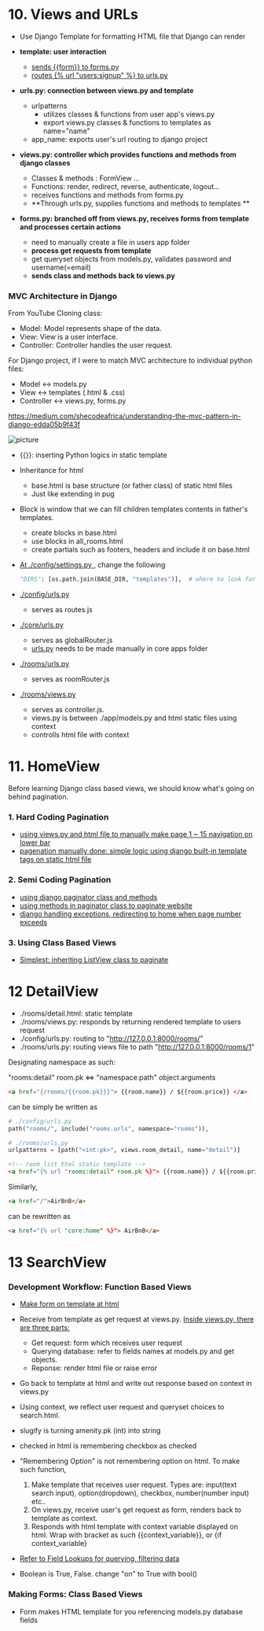 # 10. Views and URLs

- Use Django Template for formatting HTML file that Django can render



- **template: user interaction**
  - [sends {{form}} to forms.py](./templates/users/login.html)
  - [routes {% url "users:signup" %} to urls.py](./templates/partials/nav.html)
- **urls.py: connection between views.py and template**
  - urlpatterns
    - utilizes classes & functions from user app's views.py 
    - export views.py classes & functions to templates as name="name"
  - app_name: exports user's url routing to django project
- **views.py: controller which provides functions and methods from django classes** 
  - Classes & methods : FormView ...
  - Functions: render, redirect, reverse, authenticate, logout...
  - receives functions and methods from forms.py
  - **Through urls.py, supplies functions and methods to templates **
- **forms.py: branched off from views.py, receives forms from template and processes certain actions**
  - need to manually create a file in users app folder
  - **process get requests from template**
  - get queryset objects from models.py, validates password and username(=email)
  - **sends class and methods back to views.py**

### MVC Architecture in Django

From YouTube Cloning class:

- Model: Model represents shape of the data.
- View: View is a user interface.
- Controller: Controller handles the user request.

For Django project, if I were to match MVC architecture to individual python files:

- Model <-> models.py
- View <-> templates (.html & .css)
- Controller <-> views.py, forms.py

https://medium.com/shecodeafrica/understanding-the-mvc-pattern-in-django-edda05b9f43f

![picture](https://miro.medium.com/max/1276/1*pHlF3KufWwX7svv4Mv4Frg.jpeg)



- {{}}: inserting Python logics in static template

- Inheritance for html

  - base.html is base structure (or father class) of static html files
  - Just like extending in pug

- Block is window that we can fill children templates contents in father's templates.

  - create blocks in base.html 
  - use blocks in all_rooms.html
  - create partials such as footers, headers and include it on base.html

- [At ./config/settings.py ](./config/settings.py ), change the following

  ```python
  "DIRS": [os.path.join(BASE_DIR, "templates")],  # where to look for templates
  ```

- [./config/urls.py](./config/urls.py) 

  - serves as routes.js

- [./core/urls.py](./core/urls.py) 

  - serves as globalRouter.js
  - [urls.py](./core/urls.py) needs to be made manually in core apps folder

- [./rooms/urls.py](./rooms/urls.py)

  - serves as roomRouter.js

- [./rooms/views.py](./rooms/views.py) 

  - serves as controller.js.
  - views.py is between ./app/models.py and html static files using context
  - controlls html file with context

# 11. HomeView

Before learning Django class based views, we should know what's going on behind pagination. 

### 1. Hard Coding Pagination

- [using views.py and html file to manually make page 1 ~ 15 navigation on lower bar](https://github.com/snoop2head/django_airbnb_cloning/commit/1af8a6e64bb8f19f4d765ebd514b71050117455b)
- [pagenation manually done: simple logic using django built-in template tags on static html file](https://github.com/snoop2head/django_airbnb_cloning/commit/dc35af21ba30416d98b6bb3273897bdfa03b7d4c)

### 2. Semi Coding Pagination

- [using django paginator class and methods](https://github.com/snoop2head/django_airbnb_cloning/commit/6e93b5d56cfe691d3ba3d623585c6e503ae43b5f)
- [using methods in paginator class to paginate website](https://github.com/snoop2head/django_airbnb_cloning/commit/bf1facb38f0b64bc2bab48db7e62eae3160e042f)
- [django handling exceptions, redirecting to home when page number exceeds](https://github.com/snoop2head/django_airbnb_cloning/commit/0e80d145bab4a40084d8f2c1b159f957324c5a98)

### 3. Using Class Based Views

- [Simplest: inheriting ListView class to paginate](https://github.com/snoop2head/django_airbnb_cloning/commit/ef5c4d017928b1a0a5133b94504893d790f5e006)

# 12 DetailView

- ./rooms/detail.html: static template
- ./rooms/views.py: responds by returning rendered template to users request 
- ./config/urls.py: routing to "http://127.0.0.1:8000/rooms/"
- ./rooms/urls.py: routing views file to path "http://127.0.0.1:8000/rooms/1"

Designating namespace as such:

"rooms:detail" room.pk 
<=> 
"namespace:path" object.arguments

```html
<a href="{/rooms/{{room.pk}}}"> {{room.name}} / ${{room.price}} </a>
```

can be simply be written as

```python
# ./config/urls.py
path("rooms/", include("rooms.urls", namespace="rooms")),

# ./rooms/urls.py
urlpatterns = [path("<int:pk>", views.room_detail, name="detail")]
```

```html
<!-- room_list html static template -->
<a href="{% url "rooms:detail" room.pk %}"> {{room.name}} / ${{room.price}} </a>
```



Similarly, 

```html
<a href="/">AirBnB</a>
```

can be rewritten as

```html
<a href="{% url "core:home" %}"> AirBnB</a>
```



# 13 SearchView

### Development Workflow: Function Based Views

- [Make form on template at html](./templates/rooms/search.html)
- Receive from template as get request at views.py. [Inside views.py, there are three parts:](./rooms/views.py)
  - Get request: form which receives user request
  - Querying database: refer to fields names at models.py and get objects.
  - Reponse: render html file or raise error
- Go back to template at html and write out response based on context in views.py
- Using context, we reflect user request and queryset choices to search.html.
- slugify is turning amenity.pk (int) into string
- checked in html is remembering checkbox as checked
- "Remembering Option" is not remembering option on html. To make such function, 

  1. Make template that receives user request. Types are: input(text search input), option(dropdown), checkbox, number(number input) etc..
  2. On views.py, receive user's get request as form, renders back to template as context.
  3. Responds with html template with context variable displayed on html. Wrap with bracket as such {{context_variable}}, or {if context_variable}
- [Refer to Field Lookups for querying, filtering data](https://docs.djangoproject.com/en/3.0/ref/models/querysets/#field-lookups)
- Boolean is True, False. change "on" to True with bool()

### Making Forms: Class Based Views

- Form makes HTML template for you referencing models.py database fields
